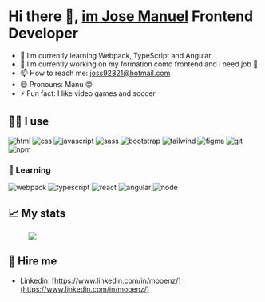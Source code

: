# **Hi there** 👋, [im Jose Manuel](https://mooenz.github.io/curriculum-vitae) Frontend Developer

<!--
- 👯 I’m looking to collaborate on ...
- 🤔 I’m looking for help with ...
- 💬 Ask me about ...
-->

- 🌱 I’m currently learning Webpack, TypeScript and Angular
- 🔭 I’m currently working on my formation como frontend and i need job 🙏
- 📫 How to reach me: joss92821@hotmail.com
- 😄 Pronouns: Manu 😊
- ⚡ Fun fact: I like video games and soccer

## 💪🏼 **I use**

![html](https://img.shields.io/badge/HTML5-E34F26?style=flat-square&logo=html5&logoColor=white)
![css](https://img.shields.io/badge/CSS3-1572B6?style=flat-square&logo=css3&logoColor=white)
![javascript](https://img.shields.io/badge/JAVASCRIPT-333?style=flat-square&logo=javascript&logoColor=#F7DF1E)
![sass](https://img.shields.io/badge/SASS-CC6699?style=flat-square&logo=sass&logoColor=white)
![bootstrap](https://img.shields.io/badge/BOOTSTRAP-7952B3?style=flat-square&logo=bootstrap&logoColor=white)
![tailwind](https://img.shields.io/badge/TAILWIND-06B6D4?style=flat-square&logo=Tailwind%20CSS&logoColor=white)
![figma](https://img.shields.io/badge/FIGMA-F24E1E?style=flat-square&logo=figma&logoColor=white)
![git](https://img.shields.io/badge/GIT-F05032?style=flat-square&logo=git&logoColor=white)
![npm](https://img.shields.io/badge/NPM-CB3837?style=flat-square&logo=npm&logoColor=white)

### 🚀 **Learning**

![webpack](https://img.shields.io/badge/WEBPACK-8DD6F9?style=flat-square&logo=webpack&logoColor=222)
![typescript](https://img.shields.io/badge/TYPESCRIPT-3178C6?style=flat-square&logo=typeScript&logoColor=white)
![react](https://img.shields.io/badge/REACT-61DAFB?style=flat-square&logo=react&logoColor=white)
![angular](https://img.shields.io/badge/ANGULAR-DD0031?style=flat-square&logo=angular&logoColor=white)
![node](https://img.shields.io/badge/NODE-339933?style=flat-square&logo=node.js&logoColor=white)

## 📈 **My stats**
<figure>
  <img src="https://wakatime.com/share/@595d710d-5bbb-46b9-85e0-a4e0b65716fd/8056eaa7-7428-4ff6-8389-cb5956e3af0a.svg"></img>
</figure>

## 💖 **Hire me**

- Linkedin: [https://www.linkedin.com/in/mooenz/](https://www.linkedin.com/in/mooenz/)
